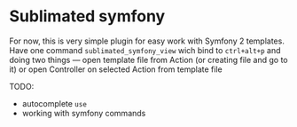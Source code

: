 # Sublimated symfony

For now, this is very simple plugin for easy work with Symfony 2 templates.
Have one command `sublimated_symfony_view` wich bind to `ctrl+alt+p` and doing
two things — open template file from Action (or creating file and go to it) or
open Controller on selected Action from template file

TODO:
* autocomplete `use`
* working with symfony commands